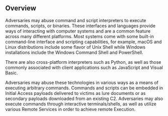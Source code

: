 ## Overview

Adversaries may abuse command and script interpreters to execute commands, scripts, or binaries. These interfaces and languages provide ways of interacting with computer systems and are a common feature across many different platforms. Most systems come with some built-in command-line interface and scripting capabilities, for example, macOS and Linux distributions include some flavor of Unix Shell while Windows installations include the Windows Command Shell and PowerShell.

There are also cross-platform interpreters such as Python, as well as those commonly associated with client applications such as JavaScript and Visual Basic.

Adversaries may abuse these technologies in various ways as a means of executing arbitrary commands. Commands and scripts can be embedded in Initial Access payloads delivered to victims as lure documents or as secondary payloads downloaded from an existing C2. Adversaries may also execute commands through interactive terminals/shells, as well as utilize various Remote Services in order to achieve remote Execution.